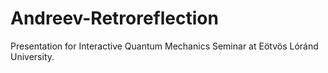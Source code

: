 # Andreev-Retroreflection
Presentation for Interactive Quantum Mechanics Seminar at Eötvös Lóránd University.
